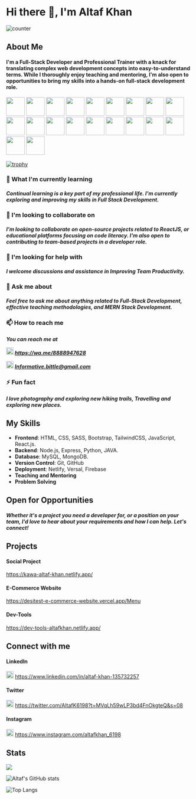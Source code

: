 # Hi there 👋, I'm Altaf Khan

![counter](https://en83s1703hg8xbh.m.pipedream.net)

## About Me
<h4>I'm a Full-Stack Developer and Professional Trainer with a knack for translating complex web development concepts into easy-to-understand terms. While I thoroughly enjoy teaching and mentoring, I'm also open to opportunities to bring my skills into a hands-on full-stack development role.</h4>


               
<img height=50 src="https://cdn.jsdelivr.net/gh/devicons/devicon/icons/python/python-original.svg"/> <img height=50 src="https://cdn.jsdelivr.net/gh/devicons/devicon/icons/html5/html5-original.svg" /> <img height=50 src="https://cdn.jsdelivr.net/gh/devicons/devicon/icons/css3/css3-original.svg" /> <img height=50 src="https://cdn.jsdelivr.net/gh/devicons/devicon/icons/react/react-original.svg" /> <img height=50 src="https://cdn.jsdelivr.net/gh/devicons/devicon/icons/git/git-plain.svg"/> <img height=50 src="https://cdn.jsdelivr.net/gh/devicons/devicon/icons/github/github-original.svg"/> <img height=50 src="https://cdn.jsdelivr.net/gh/devicons/devicon/icons/sass/sass-original.svg" /> <img height=50 src="https://cdn.jsdelivr.net/gh/devicons/devicon/icons/tailwindcss/tailwindcss-plain.svg" /> <img height=50 src="https://cdn.jsdelivr.net/gh/devicons/devicon/icons/bootstrap/bootstrap-original-wordmark.svg" /> <img height=50 src="https://cdn.jsdelivr.net/gh/devicons/devicon/icons/javascript/javascript-original.svg" /> <img height=50 src="https://cdn.jsdelivr.net/gh/devicons/devicon/icons/nodejs/nodejs-original-wordmark.svg" /> <img height=50 src="https://cdn.jsdelivr.net/gh/devicons/devicon/icons/mongodb/mongodb-original-wordmark.svg" /> <img height=50 src="https://cdn.jsdelivr.net/gh/devicons/devicon/icons/mongodb/mongodb-original-wordmark.svg" /> <img height=50 src="https://cdn.jsdelivr.net/gh/devicons/devicon/icons/angularjs/angularjs-original.svg" /> <img height=50 src="https://cdn.jsdelivr.net/gh/devicons/devicon/icons/django/django-plain.svg" /> <img height=50 src="https://cdn.jsdelivr.net/gh/devicons/devicon/icons/pandas/pandas-original.svg" /> <img height=50 src="https://cdn.jsdelivr.net/gh/devicons/devicon/icons/jira/jira-original-wordmark.svg" /> <img height=50 src="https://cdn.jsdelivr.net/gh/devicons/devicon/icons/nextjs/nextjs-original-wordmark.svg" /> <img height=50 src="https://cdn.jsdelivr.net/gh/devicons/devicon/icons/sequelize/sequelize-original.svg" />  <img height=50 src="https://cdn.jsdelivr.net/gh/devicons/devicon/icons/docker/docker-original-wordmark.svg" />          

[![trophy](https://github-profile-trophy.vercel.app/?username=ryo-ma)](https://github.com/altafk6198/github-profile-trophy)

### 🌱 What I'm currently learning
<h5>Continual learning is a key part of my professional life. I'm currently exploring and improving my skills in Full Stack Development.</h5>

### 👯 I'm looking to collaborate on
<h5>I'm looking to collaborate on open-source projects related to ReactJS, or educational platforms focusing on code literacy. I'm also open to contributing to team-based projects in a developer role.</h5>

### 🤔 I'm looking for help with
<h5>I welcome discussions and assistance in Improving Team Productivity.</h5>

### 💬 Ask me about
<h5>Feel free to ask me about anything related to Full-Stack Development, effective teaching methodologies, and MERN Stack Development.</h5>

### 📫 How to reach me
<h5>You can reach me at 

  <img src="https://github.com/Altafk6198/Altafk6198/assets/101108751/0ad95d8a-ac22-4d38-b693-0a9c590c028c" width="20" height="20">  https://wa.me/8888947628


<img src="https://github.com/Altafk6198/Altafk6198/assets/101108751/3deac7ec-9549-4ab6-84c1-81783d5bf561" height="20" width="20">  Informative.bittle@gmail.com </h5>

### ⚡ Fun fact
<h5>I love photography and exploring new hiking trails, Travelling and exploring new places.</h5>

## My Skills

* **Frontend**:  HTML, CSS, SASS, Bootstrap, TailwindCSS, JavaScript, React.js.
* **Backend**:  Node.js, Express, Python, JAVA.
* **Database**:  MySQL, MongoDB.
* **Version Control**:  Git, GitHub
* **Deployment**:  Netlify, Versal, Firebase
* **Teaching and Mentoring**
* **Problem Solving**

## Open for Opportunities
<h5>Whether it's a project you need a developer for, or a position on your team, I'd love to hear about your requirements and how I can help. Let's connect!</h5>

## Projects
#### **Social Project**

https://kawa-altaf-khan.netlify.app/

#### E-Commerce Website

https://desitest-e-commerce-website.vercel.app/Menu

#### Dev-Tools

https://dev-tools-altafkhan.netlify.app/

## Connect with me

#### LinkedIn

<img src="https://github.com/Altafk6198/Altafk6198/assets/101108751/aa8cadb9-157a-4fcc-a92a-f55f4fbf66ba" height="20" width="20">  https://www.linkedin.com/in/altaf-khan-135732257

#### Twitter 

<img src="https://github.com/Altafk6198/Altafk6198/assets/101108751/3815e12c-1b5a-4355-8d9b-893083065aa8" height="20" width="20">  https://twitter.com/AltafK6198?t=MVqLh59wLP3bd4FnOkgteQ&s=08

#### Instagram

<img src="https://github.com/Altafk6198/Altafk6198/assets/101108751/47c73da6-9d26-4322-836f-82a9b4249d3e" height="20" width="20">  https://www.instagram.com/altafkhan_6198

## Stats
<img src="https://github-readme-streak-stats.herokuapp.com/?user=altafk6198"/>

![Altaf's GitHub stats](https://github-readme-stats.vercel.app/api?username=altafk6198&show_icons=true&theme=radical)

![Top Langs](https://github-readme-stats.vercel.app/api/top-langs/?username=altafk6198&show_progress=true)

